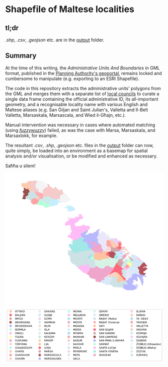 # Shapefile of Maltese localities
## tl;dr
_.shp_, _.csv_, _.geojson_ etc. are in the [output](./output) folder.

## Summary
At the time of this writing, the _Administrative Units And Boundaries_ in GML format, published in the [Planning Authority's geoportal](https://msdi.data.gov.mt/geonetwork/srv/api/records/4c949ce6-70aa-4b18-b806-2e5a1a9544f9), remains locked and cumbersome to manipulate (e.g. exporting to an ESRI Shapefile).

The code in this repository extracts the administrative units' polygons from the GML and merges them with a separate list of [local councils](https://en.wikipedia.org/wiki/Local_councils_of_Malta) to curate a single data frame containing the official administrative ID, its all-important geometry, and a recognisable locality name with various English and Maltese aliases (e.g. San Ġiljan and Saint Julian's, Valletta and Il-Belt Valletta, Marsaskala, Marsascala, and Wied il-Għajn, etc.). 

Manual intervention was necessary in cases where automated matching (using [_fuzzywuzzy_](https://pypi.org/project/fuzzywuzzy/)) failed, as was the case with Marsa, Marsaskala, and Marsaxlokk, for example. 

The resultant _.csv_, _.shp_, _.geojson_ etc. files in the [output](./output) folder can now, quite simply, be loaded into an environment as a basemap for spatial analysis and/or visualisation, or be modified and enhanced as necessary.

Saħħa u sliem!

![maltaregions](output/localities_map_withLegend.jpg)
